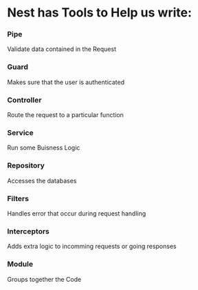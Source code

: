 # Nest has Tools to Help us write:

### Pipe

Validate data contained in the Request

### Guard

Makes sure that the user is authenticated

### Controller

Route the request to a particular function

### Service

Run some Buisness Logic

### Repository

Accesses the databases

### Filters

Handles error that occur during request handling

### Interceptors

Adds extra logic to incomming requests or going responses

### Module

Groups together the Code
